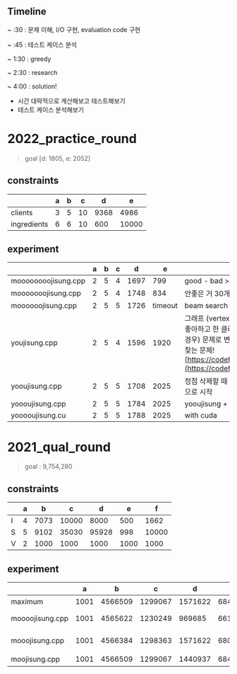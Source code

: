 ## Timeline

~ :30 : 문제 이해, I/O 구현, evaluation code 구현

~ :45 : 테스트 케이스 분석

~ 1:30 : greedy

~ 2:30 : research

~ 4:00 : solution!

- 시간 대략적으로 계산해보고 테스트해보기
- 테스트 케이스 분석해보기

# 2022_practice_round

> goal [d: 1805, e: 2052]

## constraints

|             | a   | b   | c   | d    | e     |
| ----------- | --- | --- | --- | ---- | ----- |
| clients     | 3   | 5   | 10  | 9368 | 4986  |
| ingredients | 6   | 6   | 10  | 600  | 10000 |

## experiment

|                     | a   | b   | c   | d    | e       | description                                                                                                                                                                                                                               |
| ------------------- | --- | --- | --- | ---- | ------- | ----------------------------------------------------------------------------------------------------------------------------------------------------------------------------------------------------------------------------------------- |
| moooooooojisung.cpp | 2   | 5   | 4   | 1697 | 799     | good - bad > 0                                                                                                                                                                                                                            |
| mooooooojisung.cpp  | 2   | 5   | 4   | 1748 | 834     | 안좋은 거 30개 빼고 좋은 거 30개 더하기                                                                                                                                                                                                   |
| moooooojisung.cpp   | 2   | 5   | 5   | 1726 | timeout | beam search (beam=5, count=10)                                                                                                                                                                                                            |
| youjisung.cpp       | 2   | 5   | 4   | 1596 | 1920    | 그래프 (vertex: client, edge: 한 클라이언트는 좋아하고 한 클라이언트는 싫어하는 재료가 있는 경우) 문제로 변환. 엣지가 없는 최대 정점 그래프 찾는 문제! [https://codeforces.com/blog/entry/99020](https://codeforces.com/blog/entry/99020) |
| yooujisung.cpp      | 2   | 5   | 5   | 1708 | 2025    | 정점 삭제할 때 degree 하나씩 낮추기, degree 0으로 시작                                                                                                                                                                                    |
| yoooujisung.cpp     | 2   | 5   | 5   | 1784 | 2025    | yooujisung + moooooojisung                                                                                                                                                                                                                |
| yooooujisung.cu     | 2   | 5   | 5   | 1788 | 2025    | with cuda                                                                                                                                                                                                                                 |

# 2021_qual_round

> goal : 9,754,280

## constraints

|     | a   | b    | c     | d     | e    | f     |
| --- | --- | ---- | ----- | ----- | ---- | ----- |
| I   | 4   | 7073 | 10000 | 8000  | 500  | 1662  |
| S   | 5   | 9102 | 35030 | 95928 | 998  | 10000 |
| V   | 2   | 1000 | 1000  | 1000  | 1000 | 1000  |

## experiment

|                 | a    | b       | c       | d       | e      | f       | sum     | description          |
| --------------- | ---- | ------- | ------- | ------- | ------ | ------- | ------- | -------------------- |
| maximum         | 1001 | 4566509 | 1299067 | 1571622 | 684497 | 1315652 | 9438348 | 최대                 |
| moooojisung.cpp | 1001 | 4565622 | 1230249 | 969685  | 661797 | 455761  | 7884115 | all streets are fair |
| mooojisung.cpp  | 1001 | 4566384 | 1298363 | 1571622 | 680987 | 807508  | 8925865 | 안 간 도로 삭제      |
| moojisung.cpp   | 1001 | 4566509 | 1299067 | 1440937 | 684497 | 1315652 | 9307663 | 차 개수 비례         |
